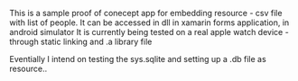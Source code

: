 This is a sample proof of conecept app for embedding resource - csv file with list of people. It can be accessed in dll in xamarin forms application, in android simulator
It is currently being tested on a real apple watch device - through static linking and .a library file

Eventially I intend on testing the sys.sqlite and setting up a .db file as resource..